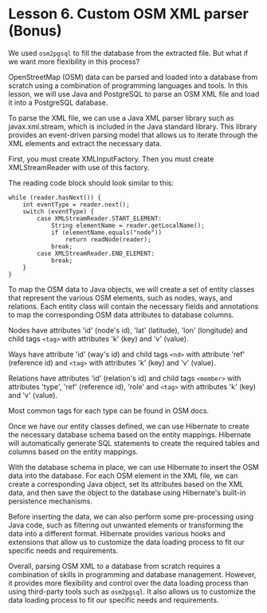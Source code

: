 # Lesson 6. Custom OSM XML parser (Bonus)

We used `osm2pgsql` to fill the database from the extracted file. But what if we want more flexibility in this process?

OpenStreetMap (OSM) data can be parsed and loaded into a database from scratch using a combination of programming languages and tools. In this lesson, we will use Java and PostgreSQL to parse an OSM XML file and load it into a PostgreSQL database.

To parse the XML file, we can use a Java XML parser library such as javax.xml.stream, which is included in the Java standard library. This library provides an event-driven parsing model that allows us to iterate through the XML elements and extract the necessary data.

First, you must create XMLInputFactory. Then you must create XMLStreamReader with use of this factory.

The reading code block should look similar to this:
```
while (reader.hasNext()) {
    int eventType = reader.next();
    switch (eventType) {
        case XMLStreamReader.START_ELEMENT:
            String elementName = reader.getLocalName();
            if (elementName.equals("node"))
                return readNode(reader);
            break;
        case XMLStreamReader.END_ELEMENT:
            break;
    }
}
```

To map the OSM data to Java objects, we will create a set of entity classes that represent the various OSM elements, such as nodes, ways, and relations. Each entity class will contain the necessary fields and annotations to map the corresponding OSM data attributes to database columns.

Nodes have attributes 'id' (node's id), 'lat' (latitude), 'lon' (longitude) and child tags `<tag>` with attributes 'k' (key) and 'v' (value).

Ways have attribute 'id' (way's id) and child tags `<nd>` with attribute 'ref' (reference id) and `<tag>` with attributes 'k' (key) and 'v' (value).

Relations have attributes 'id' (relation's id) and child tags `<member>` with attributes 'type', 'ref' (reference id), 'role' and `<tag>` with attributes 'k' (key) and 'v' (value). 

Most common tags for each type can be found in OSM docs.

Once we have our entity classes defined, we can use Hibernate to create the necessary database schema based on the entity mappings. Hibernate will automatically generate SQL statements to create the required tables and columns based on the entity mappings.

With the database schema in place, we can use Hibernate to insert the OSM data into the database. For each OSM element in the XML file, we can create a corresponding Java object, set its attributes based on the XML data, and then save the object to the database using Hibernate's built-in persistence mechanisms.

Before inserting the data, we can also perform some pre-processing using Java code, such as filtering out unwanted elements or transforming the data into a different format. Hibernate provides various hooks and extensions that allow us to customize the data loading process to fit our specific needs and requirements.

Overall, parsing OSM XML to a database from scratch requires a combination of skills in programming and database management. However, it provides more flexibility and control over the data loading process than using third-party tools such as `osm2pgsql`. It also allows us to customize the data loading process to fit our specific needs and requirements.